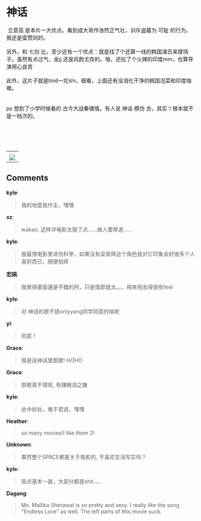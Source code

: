 # 神话

<div id="msgcns!B37A52AAF181A958!505" class="bvMsg"><div> 立意高 是本片一大优点。看到成大哥作浩然正气壮，训斥盗墓为 可耻 的行为，我还是蛮赞同的。</div>
<div> </div>
<div>另外，和 七剑 比，至少还有一个优点：就是找了个还算一线的韩国演员来撑场子。虽然有点过气，金jj 还是风韵尤存的。哦，还拉了个火辣的印度mm，也算导演用心良苦</div>
<div> </div>
<div>此外，这片子就是tmd一坨shi，细看，上面还有没消化干净的韩国泡菜和印度咖喱。</div>
<div> </div>
<div> </div>
<div>ps 想到了小学时候看的 古今大战秦俑情。有人说 神话 模仿 古，其实丫根本就不是一档次的。</div>
<div> </div>
<div> </div>
<div> </div>
<div> </div></div><table cellspacing="0" border="0"><tr><td></td></tr><tr><td valign="top"><a href="http://blufiles.storage.live.com/y1pvpKdgqeZeIEZo9Hn9iaSkLD3R-f74QaDyMGKjF6u2_keWD2Jm9vYHWjw-fPwvYg_NZG7tMvzz3o" target="_blank" rel="WLPP;url=http://blufiles.storage.live.com/y1pvpKdgqeZeIEZo9Hn9iaSkLD3R-f74QaDyMGKjF6u2_keWD2Jm9vYHWjw-fPwvYg_NZG7tMvzz3o;cnsid=cns&#033;B37A52AAF181A958&#033;506"><img src="http://blufiles.storage.live.com/y1pvpKdgqeZeIEZo9Hn9iaSkLD3R-f74QaDLJ1kC2SzKtLNwRQy1XNyyXOectgrs_iBdQQMqLVqhZY" border="0" /></a></td></tr></table>

## Comments

**kyle**:
> 我的地盘我作主，嘿嘿

**xz**:
> wakao, 这样评电影太狠了点......做人要厚道......

**kyle**:
> 我最恨电影里讲伪科学，如果没有梁家辉这个角色我对它印象会好很多个人喜好而已，随便拍砖

**宏娟**:
> 我覺得畫面還是不錯的阿，只是情節就太。。。飛來飛去得很有feel

**kyle**:
> 对 神话的歌不错onlyyang同学同意的啥呢

**yi**:
> 同意！

**Grace**:
> 我是说神话里那歌! HOHO

**Grace**:
> 那歌真不错呢, 有赚眼泪之嫌

**kyle**:
> 此中妙处，难于君说，嘿嘿

**Heather**:
> so many movies!I like them 2!

**Unknown**:
> 果然整个SPACE都是关于电影的, 不喜欢生活写实吗？

**kyle**:
> 观点基本一直，大部分都是shit、、、

**Dagang**:
> Ms. Mallika Sherawat is so pretty and sexy. I really like the song &quot;Endless Love&quot; as well. The left parts of this movie suck.

